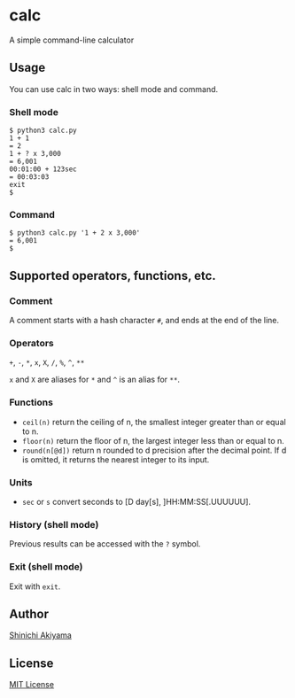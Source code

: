 calc
====

A simple command-line calculator

Usage
-----

You can use calc in two ways: shell mode and command.

### Shell mode ###

```
$ python3 calc.py
1 + 1
= 2
1 + ? x 3,000
= 6,001
00:01:00 + 123sec
= 00:03:03
exit
$
```

### Command ###

```
$ python3 calc.py '1 + 2 x 3,000'
= 6,001
$
```

Supported operators, functions, etc.
------------------------------------

### Comment ###

A comment starts with a hash character `#`, and ends at the end of the line.

### Operators ###

`+`, `-`, `*`, `x`, `X`, `/`, `%`, `^`, `**`

`x` and `X` are aliases for `*` and `^` is an alias for `**`.

### Functions ###

* `ceil(n)` return the ceiling of n, the smallest integer greater than or equal to n.
* `floor(n)` return the floor of n, the largest integer less than or equal to n.
* `round(n[@d])` return n rounded to d precision after the decimal point. If d is omitted, it returns the nearest integer to its input.

### Units ###

* `sec` or `s` convert seconds to [D day[s], ]HH:MM:SS[.UUUUUU].

### History (shell mode) ###

Previous results can be accessed with the `?` symbol.

### Exit (shell mode) ###

Exit with `exit`.

Author
------

[Shinichi Akiyama](https://github.com/shakiyam)

License
-------

[MIT License](https://opensource.org/licenses/MIT)
